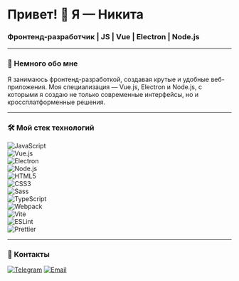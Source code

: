 <h1 align="left">Привет! 👋 Я — Никита</h1>
<h3 align="">Фронтенд-разработчик | JS | Vue | Electron | Node.js</h3>

---

### 🚀 Немного обо мне
Я занимаюсь фронтенд-разработкой, создавая крутые и удобные веб-приложения. Моя специализация — Vue.js, Electron и Node.js, с которыми я создаю не только современные интерфейсы, но и кроссплатформенные решения. 


---

### 🛠️ Мой стек технологий  
![JavaScript](https://img.shields.io/badge/JavaScript-F7DF1E?style=for-the-badge&logo=javascript&logoColor=black)  
![Vue.js](https://img.shields.io/badge/Vue.js-4FC08D?style=for-the-badge&logo=vue.js&logoColor=white)  
![Electron](https://img.shields.io/badge/Electron-47848F?style=for-the-badge&logo=electron&logoColor=white)  
![Node.js](https://img.shields.io/badge/Node.js-339933?style=for-the-badge&logo=node.js&logoColor=white)  
![HTML5](https://img.shields.io/badge/HTML5-E34F26?style=for-the-badge&logo=html5&logoColor=white)  
![CSS3](https://img.shields.io/badge/CSS3-1572B6?style=for-the-badge&logo=css3&logoColor=white)  
![Sass](https://img.shields.io/badge/Sass-CC6699?style=for-the-badge&logo=sass&logoColor=white)  
![TypeScript](https://img.shields.io/badge/TypeScript-3178C6?style=for-the-badge&logo=typescript&logoColor=white)  
![Webpack](https://img.shields.io/badge/Webpack-8DD6F9?style=for-the-badge&logo=webpack&logoColor=black)  
![Vite](https://img.shields.io/badge/Vite-646CFF?style=for-the-badge&logo=vite&logoColor=white)  
![ESLint](https://img.shields.io/badge/ESLint-4B32C3?style=for-the-badge&logo=eslint&logoColor=white)  
![Prettier](https://img.shields.io/badge/Prettier-F7B93E?style=for-the-badge&logo=prettier&logoColor=black)  

---

### 💌 Контакты  
[![Telegram](https://img.shields.io/badge/Telegram-2CA5E0?style=for-the-badge&logo=telegram&logoColor=white)](https://t.me/sfvalencev)  [![Email](https://img.shields.io/badge/Email-D14836?style=for-the-badge&logo=gmail&logoColor=white)](mailto:valencevnik@gmail.com)  

